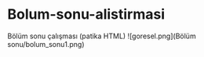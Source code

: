 # Bolum-sonu-alistirmasi
Bölüm sonu çalışması (patika HTML)
![goresel.png](Bölüm sonu/bolum_sonu1.png)
